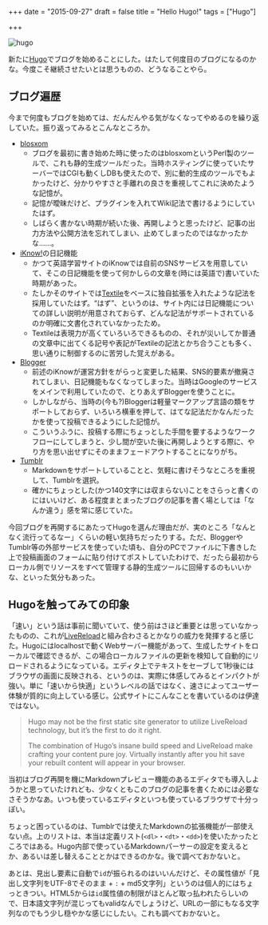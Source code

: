 +++
date = "2015-09-27"
draft = false
title = "Hello Hugo!"
tags = ["Hugo"]

+++

![hugo](https://gohugo.io/img/hugo-logo.png)

新たに[Hugo](http://gohugo.io/)でブログを始めることにした。はたして何度目のブログになるのかな。今度こそ継続させたいとは思うものの、どうなることやら。


ブログ遍歴
--------------------------------

今まで何度もブログを始めては、だんだんやる気がなくなってやめるのを繰り返していた。振り返ってみるとこんなところか。

* [blosxom](http://blosxom.sourceforge.net/)
	* ブログを最初に書き始めた時に使ったのはblosxomというPerl製のツールで、これも静的生成ツールだった。当時ホスティングに使っていたサーバーではCGIも動くしDBも使えたので、別に動的生成のツールでもよかったけど、分かりやすさと手離れの良さを重視してこれに決めたような記憶が。
	* 記憶が曖昧だけど、プラグインを入れてWiki記法で書けるようにしていたはず。
	* しばらく書かない時期が続いた後、再開しようと思ったけど、記事の出力方法や公開方法を忘れてしまい、止めてしまったのではなかったかな……。
* [iKnow!](http://iknow.jp/)の日記機能
	* かつて英語学習サイトのiKnowでは自前のSNSサービスを用意していて、そこの日記機能を使って何かしらの文章を(時には英語で)書いていた時期があった。
	* たしかそのサイトでは[Textile](http://txstyle.org/)をベースに独自拡張を入れたような記法を採用していたはず。“はず”、というのは、サイト内には日記機能についての詳しい説明が用意されておらず、どんな記法がサポートされているのか明確に文書化されていなかったため。
	* Textileは表現力が高くていろいろできるものの、それが災いしてか普通の文章中に出てくる記号や表記がTextileの記法とかち合うことも多く、思い通りに制御するのに苦労した覚えがある。
* [Blogger](https://www.blogger.com/)
	* 前述のiKnowが運営方針をがらっと変更した結果、SNS的要素が撤廃されてしまい、日記機能もなくなってしまった。当時はGoogleのサービスをメインで利用していたので、とりあえずBloggerを使うことに。
	* しかしながら、当時の(今も?)Bloggerは軽量マークアップ言語の類をサポートしておらず、いろいろ横車を押して、はてな記法だかなんだったかを使って投稿できるようにした記憶が。
	* こういうふうに、投稿する際にちょっとした手間を要するようなワークフローにしてしまうと、少し間が空いた後に再開しようとする際に、やり方を思い出せずにそのままフェードアウトすることになりがち。
* [Tumblr](https://www.tumblr.com/)
	* Markdownをサポートしていることと、気軽に書けそうなところを重視して、Tumblrを選択。
	* 確かにちょっとした(かつ140文字には収まらない)ことをさらっと書くのにはいいけど、ある程度まとまったブログの記事を書く場としては「なんか違う」感を常に感じていた。

今回ブログを再開するにあたってHugoを選んだ理由だが、実のところ「なんとなく流行ってるなー」くらいの軽い気持ちだったりする。ただ、BloggerやTumblr等の外部サービスを使っていた頃も、自分のPCでファイルに下書きした上で投稿画面のフォームに貼り付けてポストしていたわけで、だったら最初からローカル側でリソースをすべて管理する静的生成ツールに回帰するのもいいかな、といった気分もあった。


Hugoを触ってみての印象
--------------------------------

「速い」という話は事前に聞いていて、使う前はさほど重要とは思っていなかったものの、これが[LiveReload](https://gohugo.io/extras/livereload/)と組み合わさるとかなりの威力を発揮すると感じた。Hugoにはlocalhostで動くWebサーバー機能があって、生成したサイトをローカルで確認できるが、この場合ローカルファイルの更新を検知して自動的にリロードされるようになっている。エディタ上でテキストをセーブして1秒後にはブラウザの画面に反映される、というのは、実際に体感してみるとインパクトが強い。単に「速いから快適」というレベルの話ではなく、速さによってユーザー体験が質的に向上している感じ。公式サイトにこんなことを書いているのは伊達ではない。

> Hugo may not be the first static site generator to utilize LiveReload technology, but it’s the first to do it right.
>
> The combination of Hugo’s insane build speed and LiveReload make crafting your content pure joy. Virtually instantly after you hit save your rebuilt content will appear in your browser.

当初はブログ再開を機にMarkdownプレビュー機能のあるエディタでも導入しようかと思っていたけれども、少なくともこのブログの記事を書くためには必要なさそうかなあ。いつも使っているエディタといつも使っているブラウザで十分っぽい。

ちょっと困っているのは、Tumblrでは使えたMarkdownの拡張機能が一部使えない点。上のリストは、本当は定義リスト(`<dl>`・`<dt>`・`<dd>`)を使いたかったところではある。Hugo内部で使っているMarkdownパーサーの設定を変えるとか、あるいは差し替えることとかはできるのかな。後で調べておかないと。

あとは、見出し要素に自動で`id`が振られるのはいいんだけど、その属性値が「見出し文字列をUTF-8でそのまま + `:` + md5文字列」というのは個人的にはちょっときつい。HTML5からは`id`属性値の制限がほとんど取っ払われたらしいので、日本語文字列が混じってもvalidなんでしょうけど、URLの一部にもなる文字列なのでもう少し穏やかな感じにしたい。これも調べておかないと。
